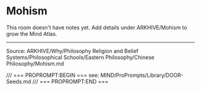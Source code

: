 # Mohism

This room doesn't have notes yet. Add details under ARKHIVE/Mohism to grow the Mind Atlas.

---
Source: ARKHIVE/Why/Philosophy Religion and Belief Systems/Philosophical Schools/Eastern Philosophy/Chinese Philosophy/Mohism.md

/// === PROPROMPT:BEGIN ===
see: MIND/ProPrompts/Library/DOOR-Seeds.md
/// === PROPROMPT:END ===
